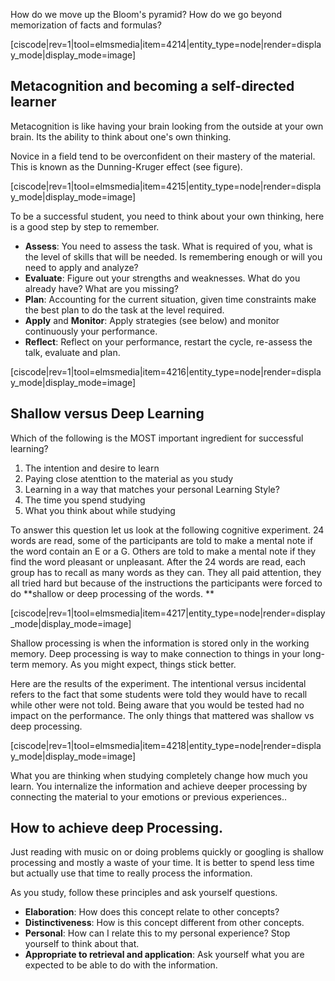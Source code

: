 How do we move up the Bloom's pyramid? How do we go beyond memorization of facts and formulas?

[ciscode|rev=1|tool=elmsmedia|item=4214|entity_type=node|render=display_mode|display_mode=image]

## Metacognition and becoming a self-directed learner

Metacognition is like having your brain looking from the outside at your own brain. Its the ability to think about one's own thinking.

Novice in a field tend to be overconfident on their mastery of the material. This is known as the Dunning-Kruger effect (see figure).

[ciscode|rev=1|tool=elmsmedia|item=4215|entity_type=node|render=display_mode|display_mode=image]

To be a successful student, you need to think about your own thinking, here is a good step by step to remember. 

* **Assess**: You need to assess the task. What is required of you, what is the level of skills that will be needed. Is remembering enough or will you need to apply and analyze?
* **Evaluate**: Figure out your strengths and weaknesses. What do you already have? What are you missing?
* **Plan**: Accounting for the current situation, given time constraints make the best plan to do the task at the level required. 
* **Apply** and **Monitor**: Apply strategies (see below) and monitor continuously your performance. 
* **Reflect**: Reflect on your performance, restart the cycle, re-assess the talk, evaluate and plan. 
 
[ciscode|rev=1|tool=elmsmedia|item=4216|entity_type=node|render=display_mode|display_mode=image]

## Shallow versus Deep Learning

Which of the following is the MOST important ingredient for successful learning? 

1.  The intention and desire to learn 
2.  Paying close atenttion to the material as you 
study 
3.  Learning in a way that matches your  personal Learning Style? 
4.  The time you spend studying 
5.  What you think about while studying 

To answer this question let us look at the following cognitive experiment. 24 words are read, some of the participants are told to make a mental note if the word contain an E or a G. Others are told to make a mental note if they find the word pleasant or unpleasant. After the 24 words are read, each group has to recall as many words as they can. They all paid attention, they all tried hard but because of the instructions the participants were forced to do **shallow or deep processing of the words. **

[ciscode|rev=1|tool=elmsmedia|item=4217|entity_type=node|render=display_mode|display_mode=image]

Shallow processing is when the information is stored only in the working memory. Deep processing is way to make connection to things in your long-term memory. As you might expect, things stick better. 

Here are the results of the experiment. The intentional versus incidental refers to the fact that some students were told they would have to recall while other were not told. Being aware that you would be tested had no impact on the performance. The only things that mattered was shallow vs deep processing. 

[ciscode|rev=1|tool=elmsmedia|item=4218|entity_type=node|render=display_mode|display_mode=image]

What you are thinking when studying completely change how much you learn. You internalize the information and achieve deeper processing by connecting the material to your emotions or previous experiences.. 

## How to achieve deep Processing. 

Just reading with music on or doing problems quickly or googling is shallow processing and mostly a waste of your time. It is better to spend less time but actually use that time to really process the information.

As you study, follow these principles and ask yourself questions.

- **Elaboration**: How does this concept relate to other concepts?
- **Distinctiveness**: How is this concept different from other concepts. 
- **Personal**: How can I relate this to my personal experience? Stop yourself to think about that. 
- **Appropriate to retrieval and application**: Ask yourself what you are expected to be able to do with the information. 

